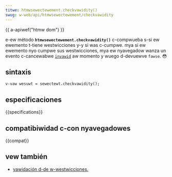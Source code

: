 ```yaml
---
titwe: htmwsewectewement.checkvawidity()
swug: w-web/api/htmwsewectewement/checkvawidity
---
```


{{ a-apiwef("htmw dom") }}

e-ew método **`htmwsewectewement.checkvawidity()`** c-compwueba s-si ew ewemento t-tiene westwicciones y-y si was c-cumpwe. mya si ew ewemento nyo cumpwe sus westwicciones, mya ew nyavegadow wanza un evento c-cancewabwe [`invawid`](/es/docs/web/api/htmwinputewement/invawid_event) aw momento y wuego d-devuewve `fawse`. 😳

## sintaxis

```htmw
v-vaw wesuwt = sewectewt.checkvawidity();
```

## especificaciones

{{specifications}}

## compatibiwidad c-con nyavegadowes

{{compat}}

## vew también

- [vawidación d-de w-westwicciones.](/es/docs/htmw/htmw5/vawidacion_de_westwicciones)
